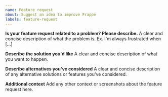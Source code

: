 ```yaml
---
name: Feature request
about: Suggest an idea to improve Frappe
labels: feature-request
---
```


<!--
Welcome to the Frappe Framework issue tracker! Before creating an issue, please heed the following:

<<<<<<< HEAD
1. This tracker should only be used to report bugs and request features / enhancements to Ehsan
=======
1. This tracker should only be used to report bugs and request features / enhancements to Frappe
>>>>>>> 65c3c38821 (chore(release): Bumped to Version 14.42.0)
    - For questions and general support, refer to https://stackoverflow.com/questions/tagged/frappe
    - For documentation issues, use https://frappeframework.com/docs/user/en or the developer cheetsheet https://frappeframework.com/docs/user/en/bench/resources/bench-commands-cheatsheet
2. Use the search function before creating a new issue. Duplicates will be closed and directed to
   the original discussion.
3. When making a feature request, make sure to be as verbose as possible. The better you convey your message, the     greater the drive to make it happen.
-->

**Is your feature request related to a problem? Please describe.**
A clear and concise description of what the problem is. Ex. I'm always frustrated when [...]

**Describe the solution you'd like**
A clear and concise description of what you want to happen.

**Describe alternatives you've considered**
A clear and concise description of any alternative solutions or features you've considered.

**Additional context**
Add any other context or screenshots about the feature request here.
